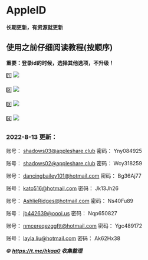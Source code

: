 # AppleID
**长期更新，有资源就更新**

## 使用之前仔细阅读教程(按顺序)
**重要：登录id的时候，选择其他选项，不升级！**

1️⃣
![](https://suo.yt/nXxtAnm)

2️⃣
![](https://suo.yt/jYmfVqa)

3️⃣
![](https://suo.yt/FzLUd4R)

4️⃣
![](https://suo.yt/cbffnHN)


### 2022-8-13 更新：

账号：
shadows03@appleshare.club
密码：
Yny084925
  
账号：
shadows02@appleshare.club
密码：
Wcy318259

账号：
dancingbailey101@hotmail.com
密码：
Bg36Aj77

账号：
kato516@hotmail.com
密码：
Jk13Jh26

账号：
AshlieRidges@hotmail.com
密码：
Ns40Fu89

账号：
jb442639@oooi.us
密码：
Nqp650827

账号：
nmcereqezggftt@hotmail.com
密码：
Ygc489172

账号：
layla.liu@hotmail.com
密码：
Ak62Hx38


***©️ https://t.me/hkaa0 收集整理***

